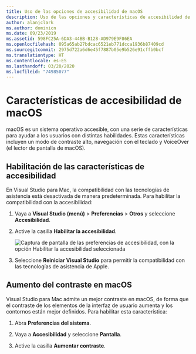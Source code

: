 ```yaml
---
title: Uso de las opciones de accesibilidad de macOS
description: Uso de las opciones y características de accesibilidad de macOS, como contraste alto, navegación con el teclado y VoiceOver
author: alanjclark
ms.author: dominicn
ms.date: 09/23/2019
ms.assetid: 598FC25A-6DA3-44BB-B128-AD979E9F86EA
ms.openlocfilehash: 095a65ab27bdcac6521eb771dcca1936b87409cd
ms.sourcegitcommit: 2975d722a6d6e45f7887b05e9b526e91cffb0bcf
ms.translationtype: HT
ms.contentlocale: es-ES
ms.lasthandoff: 03/20/2020
ms.locfileid: "74985077"
---
```

# <a name="accessibility-features-of-macos"></a>Características de accesibilidad de macOS

macOS es un sistema operativo accesible, con una serie de características para ayudar a los usuarios con distintas habilidades. Estas características incluyen un modo de contraste alto, navegación con el teclado y VoiceOver (el lector de pantalla de macOS).

## <a name="enable-accessibility-features"></a>Habilitación de las características de accesibilidad

En Visual Studio para Mac, la compatibilidad con las tecnologías de asistencia está desactivada de manera predeterminada. Para habilitar la compatibilidad con la accesibilidad:

1. Vaya a **Visual Studio (menú)**  > **Preferencias** > **Otros** y seleccione **Accesibilidad**.

1. Active la casilla **Habilitar la accesibilidad**.

   ![Captura de pantalla de las preferencias de accesibilidad, con la opción Habilitar la accesibilidad seleccionada](media/accessibility-preferences.png)

1. Seleccione **Reiniciar Visual Studio** para permitir la compatibilidad con las tecnologías de asistencia de Apple.

## <a name="increase-the-contrast-in-macos"></a>Aumento del contraste en macOS

Visual Studio para Mac admite un mejor contraste en macOS, de forma que el contraste de los elementos de la interfaz de usuario aumenta y los contornos están mejor definidos. Para habilitar esta característica:

1. Abra **Preferencias del sistema**.

1. Vaya a **Accesibilidad** y seleccione **Pantalla**.

1. Active la casilla **Aumentar contraste**.
